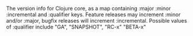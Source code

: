 The version info for Clojure core, as a map containing :major :minor :incremental and :qualifier keys. Feature releases may increment :minor and/or :major, bugfix releases will increment :incremental. Possible values of :qualifier include "GA", "SNAPSHOT", "RC-x" "BETA-x"
